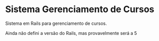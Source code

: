 # Sistema Gerenciamento de Cursos

Sistema em Rails para gerenciamento de cursos.

Ainda não defini a versão do Rails, mas provavelmente será a 5
